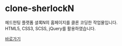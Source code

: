 # clone-sherlockN

헤드헌팅 플랫폼 셜록N의 홈페이지를 클론 코딩한 작업물입니다.<br>
HTML5, CSS3, SCSS, jQuery를 활용하였습니다.

<a href="https://yeonjeong3699.github.io/clone-sherlockN/" title="작업물 바로가기">바로가기</a>
